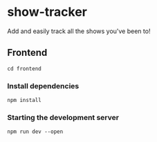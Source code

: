 # show-tracker
Add and easily track all the shows you've been to!

## Frontend
`cd frontend`

### Install dependencies
`npm install`

### Starting the development server
`npm run dev --open`
